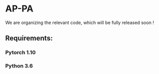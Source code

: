 # AP-PA

We are organizing the relevant code, which will be fully released soon !

## Requirements:
### Pytorch 1.10
### Python 3.6

